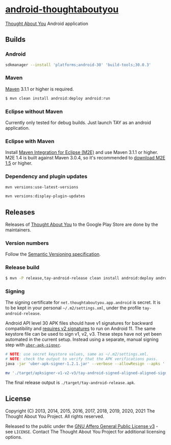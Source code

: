 # [android-thoughtaboutyou](https://github.com/thoughtaboutyou/android-thoughtaboutyou)

[Thought About You][TAY] Android application



## Builds


### Android

```bash
sdkmanager --install 'platforms;android-30' 'build-tools;30.0.3'
```


### Maven

[Maven](https://maven.apache.org/) 3.1.1 or higher is required.

```bash
$ mvn clean install android:deploy android:run
```


### Eclipse without Maven

Currently only tested for debug builds. Just launch TAY as an android application.


### Eclipse with Maven

Install [Maven Integration for Eclipse (M2E)](https://eclipse.org/m2e/) and use Maven 3.1.1 or higher. M2E 1.4 is built against Maven 3.0.4, so it's recommended to [download M2E 1.5](https://eclipse.org/m2e/download/) or higher.


### Dependency and plugin updates

```bash
mvn versions:use-latest-versions
```

```bash
mvn versions:display-plugin-updates
```

## Releases

Releases of [Thought About You](https://play.google.com/store/apps/details?id=net.thoughtaboutyou.app.android) to the Google Play Store are done by the maintainers.


### Version numbers

Follow the [Semantic Versioning specification](https://semver.org/).


### Release build

```bash
$ mvn -P release,tay-android-release clean install android:deploy android:run
```


### Signing

The signing certificate for `net.thoughtaboutyou.app.android` is secret. It is to be kept in your personal `~/.m2/settings.xml`, under the profile `tay-android-release`.

Android API level 30 APK files should have v1 signatures for backward compatibility and [requires v2 signatures](https://developer.android.com/about/versions/11/behavior-changes-11#minimum-signature-scheme) to run on Android 11. The same keystore file can be used to sign v1, v2, v3. These steps have not yet been automated in the current setup. Instead using a separate, manual signing step with [`uber-apk-signer`](https://github.com/patrickfav/uber-apk-signer).

```bash
# NOTE: use secret keystore values, same as ~/.m2/settings.xml.
# NOTE: check the output to verify that the APK verifications pass.
java -jar 'uber-apk-signer-1.2.1.jar' --verbose --allowResign --apks './target/tay-android-signed-aligned.apk' --ks ".../tay-android-release.keystore" --ksAlias "..." --ksPass "..." --ksKeyPass "..." --out './target/apksigner-v1-v2-v3/'

mv './target/apksigner-v1-v2-v3/tay-android-signed-aligned-aligned-signed.apk' './target/tay-android-release.apk'
```

The final release output is `./target/tay-android-release.apk`.



## License

Copyright (C) 2013, 2014, 2015, 2016, 2017, 2018, 2019, 2020, 2021 The Thought About You Project. All rights reserved.

Released to the public under the [GNU Affero General Public License v3](https://www.gnu.org/licenses/agpl-3.0.html) - see ```LICENSE```. Contact The Thought About You Project for additional licensing options.



[TAY]: https://thoughtaboutyou.net/
